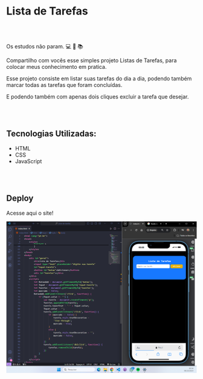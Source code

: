 <h1>Lista de Tarefas</h1>
<br>
<br>
<p>

Os estudos não param. 💻 🚀 📚 

Compartilho com vocês esse simples projeto Listas de Tarefas, para colocar meus conhecimento em pratica. 



Esse projeto consiste em listar suas tarefas do dia a dia, podendo também marcar todas as tarefas que foram concluídas.



E podendo também com apenas dois cliques excluir a tarefa que desejar.</p>
<br>
<br>

<h2>Tecnologias Utilizadas:</h2>
<ul>
  <li>HTML</li>
  <li>CSS</li>
  <li>JavaScript</li>
</ul>
<br>
<br>
<h2>Deploy</h2>
<p><a href=""></a>Acesse aqui o site!</p>
<img src="https://github.com/Erisson10/Lista-de-tarefas/blob/main/Lista-de-tarefas%20(2).png?raw=true">

